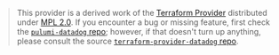 > This provider is a derived work of the [Terraform Provider](https://github.com/terraform-providers/terraform-provider-datadog)
> distributed under [MPL 2.0](https://www.mozilla.org/en-US/MPL/2.0/). If you encounter a bug or missing feature,
> first check the [`pulumi-datadog` repo](/issues); however, if that doesn't turn up anything,
> please consult the source [`terraform-provider-datadog` repo](https://github.com/terraform-providers/terraform-provider-datadog/issues).

